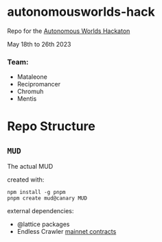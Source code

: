 # autonomousworlds-hack

Repo for the [Autonomous Worlds Hackaton](https://ethglobal.com/events/autonomous)

May 18th to 26th 2023

### Team:

* Mataleone
* Recipromancer
* Chromuh
* Mentis


# Repo Structure

## `MUD`

The actual MUD

created with:

```
npm install -g pnpm
pnpm create mud@canary MUD
```

external dependencies:

* @lattice packages
* Endless Crawler [mainnet contracts](https://etherscan.io/address/0x8e70b94c57b0cbc9807c0f58bc251f4cd96acdb0#code)


